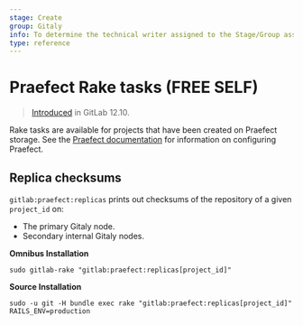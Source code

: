 ```yaml
---
stage: Create
group: Gitaly
info: To determine the technical writer assigned to the Stage/Group associated with this page, see https://about.gitlab.com/handbook/engineering/ux/technical-writing/#assignments
type: reference
---
```


# Praefect Rake tasks **(FREE SELF)**

> [Introduced]( https://gitlab.com/gitlab-org/gitlab/-/merge_requests/28369) in GitLab 12.10.

Rake tasks are available for projects that have been created on Praefect storage. See the
[Praefect documentation](../gitaly/praefect.md) for information on configuring Praefect.

## Replica checksums

`gitlab:praefect:replicas` prints out checksums of the repository of a given `project_id` on:

- The primary Gitaly node.
- Secondary internal Gitaly nodes.

**Omnibus Installation**

```shell
sudo gitlab-rake "gitlab:praefect:replicas[project_id]"
```

**Source Installation**

```shell
sudo -u git -H bundle exec rake "gitlab:praefect:replicas[project_id]" RAILS_ENV=production
```
